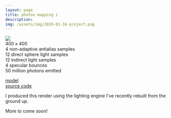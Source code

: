 ```yaml
---
layout: page
title: photon mapping i
description:
img: /assets/img/2019-01-16-project.png
---
```


<div class="img_row">
  <img class="col" src="{{ site.baseurl }}/assets/img/2019-01-16-project.png">
</div>
<div class="caption">
  400 x 400<br/>
  4 non-adaptive antialias samples<br/>
  12 direct sphere light samples<br/>
  12 indirect light samples<br/>
  4 specular bounces<br/>
  50 million photons emitted
</div>

[model](https://sketchfab.com/models/6ca08d38b70c4984a3170a27b79aa8b4)  
[source code](https://github.com/wilimitis/illumin8r)

I produced this render using the lighting engine I've recently rebuilt from the ground up.

More to come soon!
